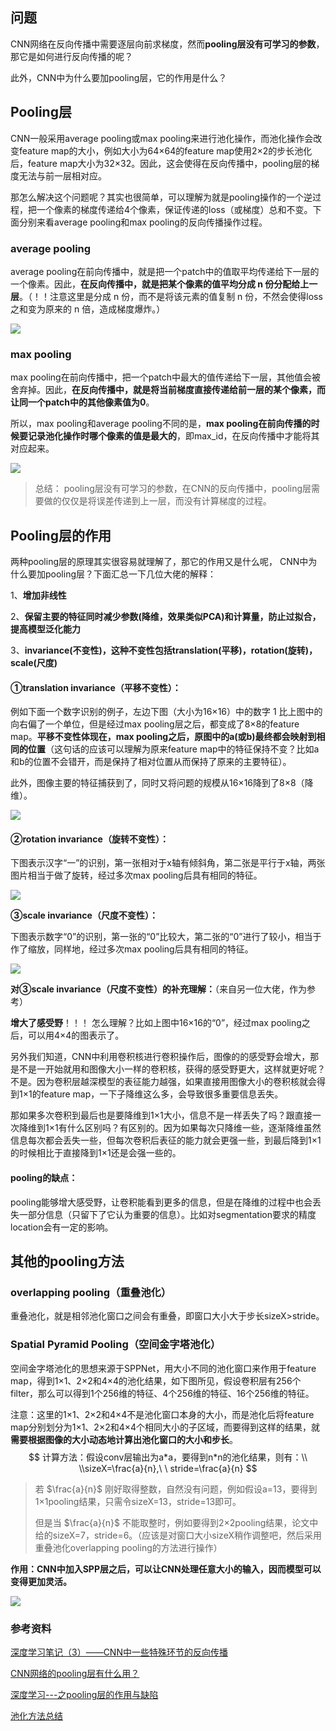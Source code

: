 ## 问题

CNN网络在反向传播中需要逐层向前求梯度，然而**pooling层没有可学习的参数**，那它是如何进行反向传播的呢？

此外，CNN中为什么要加pooling层，它的作用是什么？

## Pooling层

CNN一般采用average pooling或max pooling来进行池化操作，而池化操作会改变feature map的大小，例如大小为64×64的feature map使用2×2的步长池化后，feature map大小为32×32。因此，这会使得在反向传播中，pooling层的梯度无法与前一层相对应。

那怎么解决这个问题呢？其实也很简单，可以理解为就是pooling操作的一个逆过程，把一个像素的梯度传递给4个像素，保证传递的loss（或梯度）总和不变。下面分别来看average pooling和max pooling的反向传播操作过程。

### average pooling

average pooling在前向传播中，就是把一个patch中的值取平均传递给下一层的一个像素。因此，**在反向传播中，就是把某个像素的值平均分成 n 份分配给上一层**。（！！注意这里是分成 n 份，而不是将该元素的值复制 n 份，不然会使得loss之和变为原来的 n 倍，造成梯度爆炸。）

![](https://raw.githubusercontent.com/xn1997/picgo/master/vMwAtSe7fy5dXj4.jpg)

### max pooling

max pooling在前向传播中，把一个patch中最大的值传递给下一层，其他值会被舍弃掉。因此，**在反向传播中，就是将当前梯度直接传递给前一层的某个像素，而让同一个patch中的其他像素值为0**。

所以，max pooling和average pooling不同的是，**max pooling在前向传播的时候要记录池化操作时哪个像素的值是最大的**，即max_id，在反向传播中才能将其对应起来。

![](https://raw.githubusercontent.com/xn1997/picgo/master/TArNvOntfCB9Goj.jpg)



> 总结：	pooling层没有可学习的参数，在CNN的反向传播中，pooling层需要做的仅仅是将误差传递到上一层，而没有计算梯度的过程。



## Pooling层的作用

两种pooling层的原理其实很容易就理解了，那它的作用又是什么呢， CNN中为什么要加pooling层？下面汇总一下几位大佬的解释：

1、**增加非线性**

2、**保留主要的特征同时减少参数(降维，效果类似PCA)和计算量，防止过拟合，提高模型泛化能力**

3、**invariance(不变性)，这种不变性包括translation(平移)，rotation(旋转)，scale(尺度)**



#### **①translation invariance（平移不变性）：**

例如下面一个数字识别的例子，左边下图（大小为16×16）中的数字 1 比上图中的向右偏了一个单位，但是经过max pooling层之后，都变成了8×8的feature map。**平移不变性体现在，max pooling之后，原图中的a(或b)最终都会映射到相同的位置**（这句话的应该可以理解为原来feature map中的特征保持不变？比如a和b的位置不会错开，而是保持了相对位置从而保持了原来的主要特征）。

此外，图像主要的特征捕获到了，同时又将问题的规模从16×16降到了8×8（降维）。

![](https://raw.githubusercontent.com/xn1997/picgo/master/hNB69TeSsXroWq3.jpg)

#### ②rotation invariance（旋转不变性）：

下图表示汉字“一”的识别，第一张相对于x轴有倾斜角，第二张是平行于x轴，两张图片相当于做了旋转，经过多次max pooling后具有相同的特征。

![](https://raw.githubusercontent.com/xn1997/picgo/master/XtrVphe8WIC9x6n.jpg)

**③scale invariance（尺度不变性）：**

下图表示数字“0”的识别，第一张的“0”比较大，第二张的“0”进行了较小，相当于作了缩放，同样地，经过多次max pooling后具有相同的特征。

![](https://raw.githubusercontent.com/xn1997/picgo/master/uGUTXKp6QmNlsZ2.jpg)



**对③scale invariance（尺度不变性）的补充理解：**（来自另一位大佬，作为参考）

**增大了感受野**！！！  怎么理解？比如上图中16×16的“0”，经过max pooling之后，可以用4×4的图表示了。

另外我们知道，CNN中利用卷积核进行卷积操作后，图像的的感受野会增大，那是不是一开始就用和图像大小一样的卷积核，获得的感受野更大，这样就更好呢？不是。因为卷积层越深模型的表征能力越强，如果直接用图像大小的卷积核就会得到1×1的feature map，一下子降维这么多，会导致很多重要信息丢失。

那如果多次卷积到最后也是要降维到1×1大小，信息不是一样丢失了吗？跟直接一次降维到1×1有什么区别吗？有区别的。因为如果每次只降维一些，逐渐降维虽然信息每次都会丢失一些，但每次卷积后表征的能力就会更强一些，到最后降到1×1的时候相比于直接降到1×1还是会强一些的。

#### pooling的缺点：

pooling能够增大感受野，让卷积能看到更多的信息，但是在降维的过程中也会丢失一部分信息（只留下了它认为重要的信息）。比如对segmentation要求的精度location会有一定的影响。



## 其他的pooling方法

### overlapping pooling（重叠池化）

重叠池化，就是相邻池化窗口之间会有重叠，即窗口大小大于步长sizeX>stride。

### Spatial Pyramid Pooling（空间金字塔池化）

空间金字塔池化的思想来源于SPPNet，用大小不同的池化窗口来作用于feature map，得到1×1、2×2和4×4的池化结果，如下图所见，假设卷积层有256个filter，那么可以得到1个256维的特征、4个256维的特征、16个256维的特征。

注意：这里的1×1、2×2和4×4不是池化窗口本身的大小，而是池化后将feature map分别划分为1×1、2×2和4×4个相同大小的子区域，而要得到这样的结果，就**需要根据图像的大小动态地计算出池化窗口的大小和步长**。
$$
计算方法：假设conv层输出为a*a，要得到n*n的池化结果，则有：\\ \\sizeX=\frac{a}{n},\ \ stride=\frac{a}{n}
$$

> 若 $\frac{a}{n}$ 刚好取得整数，自然没有问题，例如假设a=13，要得到1×1pooling结果，只需令sizeX=13，stride=13即可。
>
> 但是当 $\frac{a}{n}$ 不能取整时，例如要得到2×2pooling结果，论文中给的sizeX=7，stride=6。（应该是对窗口大小sizeX稍作调整吧，然后采用重叠池化overlapping pooling的方法进行操作）

**作用：CNN中加入SPP层之后，可以让CNN处理任意大小的输入，因而模型可以变得更加灵活。**



![](https://raw.githubusercontent.com/xn1997/picgo/master/B81LE2Ijgsn5cF7.png)



### 参考资料

[深度学习笔记（3）——CNN中一些特殊环节的反向传播](https://blog.csdn.net/qq_21190081/article/details/72871704)

[CNN网络的pooling层有什么用？](https://www.zhihu.com/question/36686900/answer/130890492)

[深度学习---之pooling层的作用与缺陷](https://blog.csdn.net/zxyhhjs2017/article/details/78607469)

[池化方法总结](https://blog.csdn.net/danieljianfeng/article/details/42433475)

